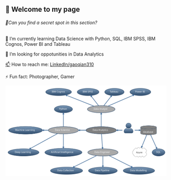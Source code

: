## 👋  Welcome to my page 
###### 💝Can you find a secret spot in this section?


🌱 I’m currently learning Data Science with Python, SQL, IBM SPSS, IBM Cognos, Power BI and Tableau

🤔 I’m looking for oppotunities in Data Analytics

[📫](mailto:gaoqian310@gmail.com) How to reach me: [LinkedIn/gaoqian310](https://www.linkedin.com/in/gaoqian310/)

⚡ Fun fact: Photographer, Gamer

![what I do](https://github.com/gaoqian310/gaoqian310/blob/c4e64a393dc186f3990f8db909dac2ba679037fe/what_I%20_do.svg)

